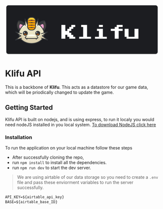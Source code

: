 
<img src="https://github.com/Klifu/klifu/blob/main/assets/banner-dark.png" />

# Klifu API

This is a backbone of **Klifu**. This acts as a datastore for our game data, which will be priodically changed to update the game.  

## Getting Started
Klifu API is built on nodejs, and is using express, to run it localy you would need nodeJS installed in you local system. [To download NodeJS click here](https://nodejs.org/en/download/)

### Installation 
To run the application on your local machine follow these steps
- After successfully cloning the repo, 
- run `npm install` to install all the dependencies. 
- run `npm run dev` to start the dev server. 

> We are using airtable of our data storage so you need to create a `.env` file and pass these enviorment variables to run the server successfully. 
```.env
API_KEY=${airtable_api_key}
BASE=${airtable_base_ID}
```

